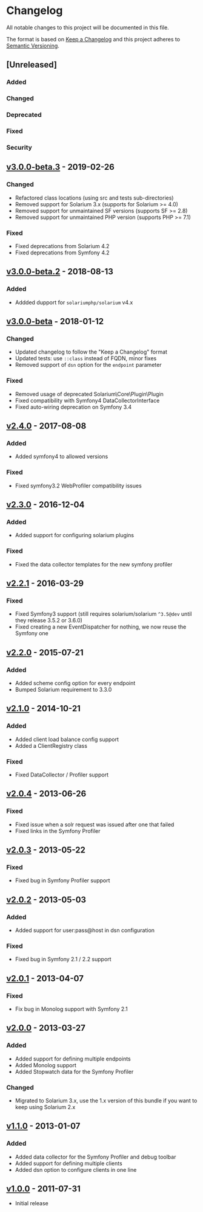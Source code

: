 # Changelog
All notable changes to this project will be documented in this file.

The format is based on [Keep a Changelog](http://keepachangelog.com/en/1.0.0/)
and this project adheres to [Semantic Versioning](http://semver.org/spec/v2.0.0.html).

## [Unreleased]
### Added
### Changed
### Deprecated
### Fixed
### Security

## [v3.0.0-beta.3](https://github.com/nelmio/NelmioSolariumBundle/releases/tag/v3.0.0-beta.3) - 2019-02-26
### Changed
 - Refactored class locations (using src and tests sub-directories)
 - Removed support for Solarium 3.x (supports for Solarium >= 4.0)
 - Removed support for unmaintained SF versions (supports SF >= 2.8)
 - Removed support for unmaintained PHP version (supports PHP >= 7.1)
### Fixed
 - Fixed deprecations from Solarium 4.2
 - Fixed deprecations from Symfony 4.2

## [v3.0.0-beta.2](https://github.com/nelmio/NelmioSolariumBundle/releases/tag/v3.0.0-beta.2) - 2018-08-13
### Added
 - Addded dupport for `solariumphp/solarium` v4.x

## [v3.0.0-beta](https://github.com/nelmio/NelmioSolariumBundle/releases/tag/v3.0.0-beta) - 2018-01-12
### Changed
 - Updated changelog to follow the "Keep a Changelog" format
 - Updated tests: use `::class` instead of FQDN, minor fixes
 - Removed support of `dsn` option for the `endpoint` parameter
### Fixed
 - Removed usage of deprecated Solarium\Core\Plugin\Plugin
 - Fixed compatibility with Symfony4 DataCollectorInterface
 - Fixed auto-wiring deprecation on Symfony 3.4

## [v2.4.0](https://github.com/nelmio/NelmioSolariumBundle/releases/tag/v2.4.0) - 2017-08-08
### Added
 - Added symfony4 to allowed versions
### Fixed
 - Fixed symfony3.2 WebProfiler compatibility issues

## [v2.3.0](https://github.com/nelmio/NelmioSolariumBundle/releases/tag/v2.3.0) - 2016-12-04
### Added
 - Added support for configuring solarium plugins
### Fixed
 - Fixed the data collector templates for the new symfony profiler

## [v2.2.1](https://github.com/nelmio/NelmioSolariumBundle/releases/tag/v2.2.1) - 2016-03-29
### Fixed
 - Fixed Symfony3 support (still requires solarium/solarium `^3.5@dev` until they release 3.5.2 or 3.6.0)
 - Fixed creating a new EventDispatcher for nothing, we now reuse the Symfony one

## [v2.2.0](https://github.com/nelmio/NelmioSolariumBundle/releases/tag/v2.2.0) - 2015-07-21
### Added
 - Added scheme config option for every endpoint
 - Bumped Solarium requirement to 3.3.0

## [v2.1.0](https://github.com/nelmio/NelmioSolariumBundle/releases/tag/v2.1.0) - 2014-10-21
### Added
 - Added client load balance config support
 - Added a ClientRegistry class
### Fixed
 - Fixed DataCollector / Profiler support

## [v2.0.4](https://github.com/nelmio/NelmioSolariumBundle/releases/tag/v2.0.4) - 2013-06-26
### Fixed
 - Fixed issue when a solr request was issued after one that failed
 - Fixed links in the Symfony Profiler

## [v2.0.3](https://github.com/nelmio/NelmioSolariumBundle/releases/tag/v2.0.3) - 2013-05-22
### Fixed
 - Fixed bug in Symfony Profiler support

## [v2.0.2](https://github.com/nelmio/NelmioSolariumBundle/releases/tag/v2.0.2) - 2013-05-03
### Added
 - Added support for user:pass@host in dsn configuration
### Fixed
 - Fixed bug in Symfony 2.1 / 2.2 support

## [v2.0.1](https://github.com/nelmio/NelmioSolariumBundle/releases/tag/v2.0.1) - 2013-04-07
### Fixed
 - Fix bug in Monolog support with Symfony 2.1

## [v2.0.0](https://github.com/nelmio/NelmioSolariumBundle/releases/tag/v2.0.0) - 2013-03-27
### Added
 - Added support for defining multiple endpoints
 - Added Monolog support
 - Added Stopwatch data for the Symfony Profiler
### Changed
 - Migrated to Solarium 3.x, use the 1.x version of this bundle if you want to keep using Solarium 2.x

## [v1.1.0](https://github.com/nelmio/NelmioSolariumBundle/releases/tag/v1.1.0) - 2013-01-07
### Added
 - Added data collector for the Symfony Profiler and debug toolbar
 - Added support for defining multiple clients
 - Added dsn option to configure clients in one line

## [v1.0.0](https://github.com/nelmio/NelmioSolariumBundle/releases/tag/v1.0.0) - 2011-07-31
 - Initial release
